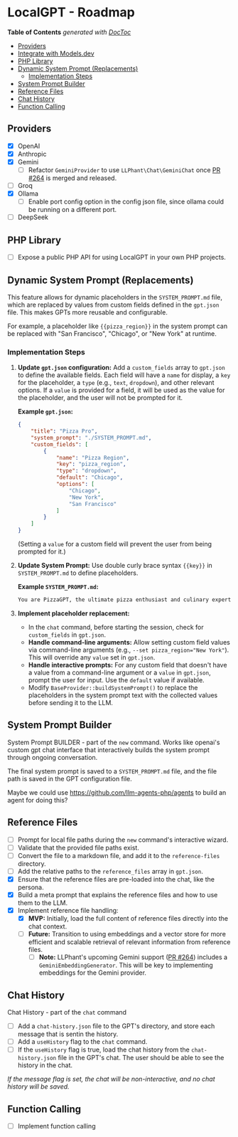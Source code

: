 # LocalGPT - Roadmap

<!-- START doctoc generated TOC please keep comment here to allow auto update -->
<!-- DON'T EDIT THIS SECTION, INSTEAD RE-RUN doctoc TO UPDATE -->
**Table of Contents**  *generated with [DocToc](https://github.com/thlorenz/doctoc)*

- [Providers](#providers)
- [Integrate with Models.dev](#integrate-with-modelsdev)
- [PHP Library](#php-library)
- [Dynamic System Prompt (Replacements)](#dynamic-system-prompt-replacements)
  - [Implementation Steps](#implementation-steps)
- [System Prompt Builder](#system-prompt-builder)
- [Reference Files](#reference-files)
- [Chat History](#chat-history)
- [Function Calling](#function-calling)

<!-- END doctoc generated TOC please keep comment here to allow auto update -->

## Providers

- [X] OpenAI
- [X] Anthropic
- [X] Gemini
  - [ ] Refactor `GeminiProvider` to use `LLPhant\Chat\GeminiChat` once [PR #264](https://github.com/LLPhant/LLPhant/pull/264) is merged and released.
- [ ] Groq
- [x] Ollama
  - [ ] Enable port config option in the config json file, since ollama could be running on a different port.
- [ ] DeepSeek

## PHP Library

- [ ] Expose a public PHP API for using LocalGPT in your own PHP projects.

## Dynamic System Prompt (Replacements)

This feature allows for dynamic placeholders in the `SYSTEM_PROMPT.md` file, which are replaced by values from custom fields defined in the `gpt.json` file. This makes GPTs more reusable and configurable.

For example, a placeholder like `{{pizza_region}}` in the system prompt can be replaced with "San Francisco", "Chicago", or "New York" at runtime.

### Implementation Steps

1.  **Update `gpt.json` configuration:** Add a `custom_fields` array to `gpt.json` to define the available fields. Each field will have a `name` for display, a `key` for the placeholder, a `type` (e.g., `text`, `dropdown`), and other relevant options. If a `value` is provided for a field, it will be used as the value for the placeholder, and the user will not be prompted for it.

    **Example `gpt.json`:**
    ```json
    {
        "title": "Pizza Pro",
        "system_prompt": "./SYSTEM_PROMPT.md",
        "custom_fields": [
            {
                "name": "Pizza Region",
                "key": "pizza_region",
                "type": "dropdown",
                "default": "Chicago",
                "options": [
                    "Chicago",
                    "New York",
                    "San Francisco"
                ]
            }
        ]
    }
    ```
    (Setting a `value` for a custom field will prevent the user from being prompted for it.)

2.  **Update System Prompt:** Use double curly brace syntax `{{key}}` in `SYSTEM_PROMPT.md` to define placeholders.

    **Example `SYSTEM_PROMPT.md`:**
    ```markdown
    You are PizzaGPT, the ultimate pizza enthusiast and culinary expert, especially in regards to the specific region of {{pizza_region}}.
    ```

3.  **Implement placeholder replacement:**
    - In the `chat` command, before starting the session, check for `custom_fields` in `gpt.json`.
    - **Handle command-line arguments:** Allow setting custom field values via command-line arguments (e.g., `--set pizza_region="New York"`). This will override any `value` set in `gpt.json`.
    - **Handle interactive prompts:** For any custom field that doesn't have a value from a command-line argument or a `value` in `gpt.json`, prompt the user for input. Use the `default` value if available.
    - Modify `BaseProvider::buildSystemPrompt()` to replace the placeholders in the system prompt text with the collected values before sending it to the LLM.

## System Prompt Builder

System Prompt BUILDER - part of the `new` command. Works like openai's custom gpt chat interface that interactively builds the system prompt through ongoing conversation.

The final system prompt is saved to a `SYSTEM_PROMPT.md` file, and the file path is saved in the GPT configuration file.

Maybe we could use https://github.com/llm-agents-php/agents to build an agent for doing this?

## Reference Files

- [ ] Prompt for local file paths during the `new` command's interactive wizard.
- [ ] Validate that the provided file paths exist.
- [ ] Convert the file to a markdown file, and add it to the `reference-files` directory.
- [ ] Add the relative paths to the `reference_files` array in `gpt.json`.
- [X] Ensure that the reference files are pre-loaded into the chat, like the persona.
- [X] Build a meta prompt that explains the reference files and how to use them to the LLM.
- [X] Implement reference file handling:
  - [X] **MVP:** Initially, load the full content of reference files directly into the chat context.
  - [ ] **Future:** Transition to using embeddings and a vector store for more efficient and scalable retrieval of relevant information from reference files.
    - [ ] **Note:** LLPhant's upcoming Gemini support ([PR #264](https://github.com/LLPhant/LLPhant/pull/264)) includes a `GeminiEmbeddingGenerator`. This will be key to implementing embeddings for the Gemini provider.

## Chat History

Chat History - part of the `chat` command

- [ ] Add a `chat-history.json` file to the GPT's directory, and store each message that is sentin the history.
- [ ] Add a `useHistory` flag to the `chat` command.
- [ ] If the `useHistory` flag is true, load the chat history from the `chat-history.json` file in the GPT's chat. The user should be able to see the history in the chat.

_If the message flag is set, the chat will be non-interactive, and no chat history will be saved._

## Function Calling

- [ ] Implement function calling
